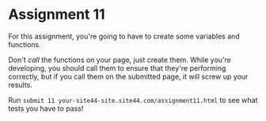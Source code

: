 # Assignment 11

For this assignment, you're going to have to create some variables and functions.

Don't _call_ the functions on your page, just create them. While you're developing, you should call them to ensure that they're performing correctly, but if you call them on the submitted page, it will screw up your results.

Run `submit 11 your-site44-site.site44.com/assignment11.html` to see what tests you have to pass!
